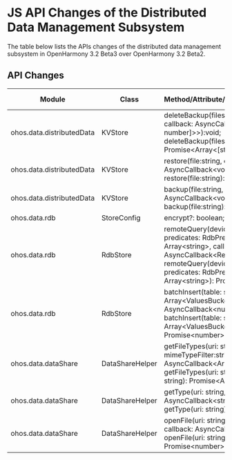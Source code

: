 # JS API Changes of the Distributed Data Management Subsystem

The table below lists the APIs changes of the distributed data management subsystem in OpenHarmony 3.2 Beta3 over OpenHarmony 3.2 Beta2.

## API Changes

| Module| Class| Method/Attribute/Enumeration/Constant| Change Type|
|---|---|---|---|
| ohos.data.distributedData | KVStore     | deleteBackup(files:Array\<string>, callback: AsyncCallback\<Array\<[string, number]>>):void;<br>deleteBackup(files:Array\<string>): Promise\<Array\<[string, number]>>;                                                                                       | Added|
| ohos.data.distributedData | KVStore     | restore(file:string, callback: AsyncCallback\<void>):void;<br>restore(file:string): Promise\<void>;                                                                                                                                                           | Added|
| ohos.data.distributedData | KVStore     | backup(file:string, callback: AsyncCallback\<void>):void;<br>backup(file:string): Promise\<void>;                                                                                                                                                             | Added|
| ohos.data.rdb             | StoreConfig | encrypt?: boolean;                                                                                                                                                                                                                                             | Added|
| ohos.data.rdb             | RdbStore    | remoteQuery(device: string, table: string, predicates: RdbPredicates, columns: Array\<string>, callback: AsyncCallback\<ResultSet>): void;<br>remoteQuery(device: string, table: string, predicates: RdbPredicates, columns: Array\<string>): Promise\<ResultSet>; | Added|
| ohos.data.rdb             | RdbStore    | batchInsert(table: string, values: Array\<ValuesBucket>, callback: AsyncCallback\<number>): void;<br>batchInsert(table: string, values: Array\<ValuesBucket>): Promise\<number>;                                                                              | Added|
| ohos.data.dataShare | DataShareHelper | getFileTypes(uri: string,  mimeTypeFilter:string, callback: AsyncCallback\<Array\<string>>): void;<br>getFileTypes(uri: string,  mimeTypeFilter: string): Promise\<Array\<string>>; | Deleted|
| ohos.data.dataShare | DataShareHelper | getType(uri: string, callback: AsyncCallback\<string>): void;<br>getType(uri: string): Promise\<string>;                                                                       | Deleted|
| ohos.data.dataShare | DataShareHelper | openFile(uri: string, mode: string, callback: AsyncCallback\<number>): void;<br>openFile(uri: string, mode: string): Promise\<number>;                                         | Deleted|
